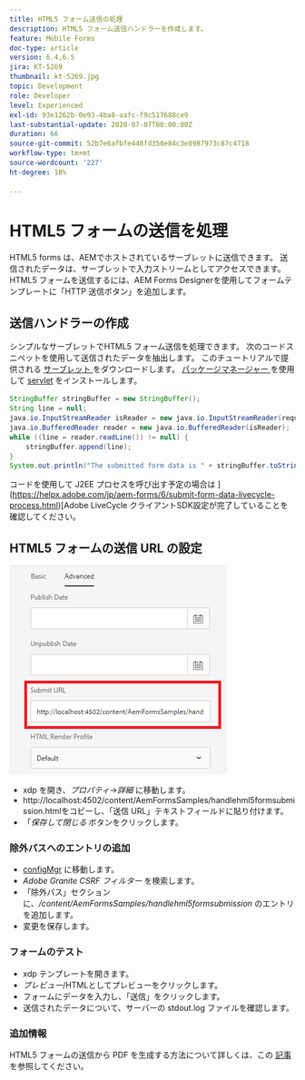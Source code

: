 ```yaml
---
title: HTML5 フォーム送信の処理
description: HTML5 フォーム送信ハンドラーを作成します。
feature: Mobile Forms
doc-type: article
version: 6.4,6.5
jira: KT-5269
thumbnail: kt-5269.jpg
topic: Development
role: Developer
level: Experienced
exl-id: 93e1262b-0e93-4ba8-aafc-f9c517688ce9
last-substantial-update: 2020-07-07T00:00:00Z
duration: 66
source-git-commit: 52b7e6afbfe448fd350e84c3e8987973c87c4718
workflow-type: tm+mt
source-wordcount: '227'
ht-degree: 18%

---
```



# HTML5 フォームの送信を処理

HTML5 forms は、AEMでホストされているサーブレットに送信できます。 送信されたデータは、サーブレットで入力ストリームとしてアクセスできます。HTML5 フォームを送信するには、AEM Forms Designerを使用してフォームテンプレートに「HTTP 送信ボタン」を追加します。

## 送信ハンドラーの作成

シンプルなサーブレットでHTML5 フォーム送信を処理できます。 次のコードスニペットを使用して送信されたデータを抽出します。 このチュートリアルで提供される [ サーブレット ](assets/html5-submit-handler.zip) をダウンロードします。 [ パッケージマネージャー ](assets/html5-submit-handler.zip) を使用して [servlet](http://localhost:4502/crx/packmgr/index.jsp) をインストールします。

```java
StringBuffer stringBuffer = new StringBuffer();
String line = null;
java.io.InputStreamReader isReader = new java.io.InputStreamReader(request.getInputStream(), "UTF-8");
java.io.BufferedReader reader = new java.io.BufferedReader(isReader);
while ((line = reader.readLine()) != null) {
    stringBuffer.append(line);
}
System.out.println("The submitted form data is " + stringBuffer.toString());
```

コードを使用して J2EE プロセスを呼び出す予定の場合は ](https://helpx.adobe.com/jp/aem-forms/6/submit-form-data-livecycle-process.html)[Adobe LiveCycle クライアントSDK設定が完了していることを確認してください。

## HTML5 フォームの送信 URL の設定

![ 送信 URL](assets/submit-url.PNG)

- xdp を開き、_プロパティ_->_詳細_ に移動します。
- http://localhost:4502/content/AemFormsSamples/handlehml5formsubmission.htmlをコピーし、「送信 URL」テキストフィールドに貼り付けます。
- 「_保存して閉じる_ ボタンをクリックします。

### 除外パスへのエントリの追加

- [configMgr](http://localhost:4502/system/console/configMgr) に移動します。
- _Adobe Granite CSRF フィルター_ を検索します。
- 「除外パス」セクションに、_/content/AemFormsSamples/handlehml5formsubmission_ のエントリを追加します。
- 変更を保存します。

### フォームのテスト

- xdp テンプレートを開きます。
- _プレビュー_/HTMLとしてプレビューをクリックします。
- フォームにデータを入力し、「送信」をクリックします。
- 送信されたデータについて、サーバーの stdout.log ファイルを確認します。

### 追加情報

HTML5 フォームの送信から PDF を生成する方法について詳しくは、この [ 記事 ](https://experienceleague.adobe.com/docs/experience-manager-learn/forms/document-services/generate-pdf-from-mobile-form-submission-article.html?lang=ja) を参照してください。

